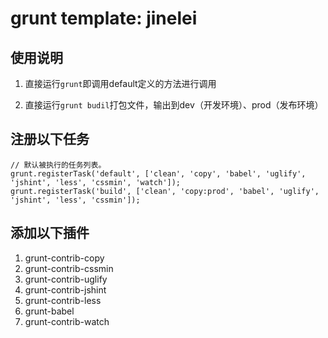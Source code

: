 # grunt template: jinelei

## 使用说明
1. 直接运行```grunt```即调用default定义的方法进行调用

1. 直接运行```grunt budil```打包文件，输出到dev（开发环境）、prod（发布环境）

## 注册以下任务

```
// 默认被执行的任务列表。
grunt.registerTask('default', ['clean', 'copy', 'babel', 'uglify', 'jshint', 'less', 'cssmin', 'watch']);
grunt.registerTask('build', ['clean', 'copy:prod', 'babel', 'uglify', 'jshint', 'less', 'cssmin']);
```

## 添加以下插件

1. grunt-contrib-copy
1. grunt-contrib-cssmin
1. grunt-contrib-uglify
1. grunt-contrib-jshint
1. grunt-contrib-less
1. grunt-babel
1. grunt-contrib-watch
